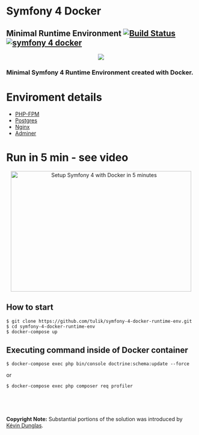 # Symfony 4 Docker
## Minimal Runtime Environment [![Build Status](https://travis-ci.org/tulik/symfony-4-docker-runtime-env.svg?branch=master)](https://travis-ci.org/tulik/symfony-4-docker-runtime-env)  [![symfony 4 docker](https://img.shields.io/badge/dev-symfony%204-F7CA18.svg?style=flat)](https://github.com/tulik/symfony-4-docker-runtime-env)



<p align="center">
  <img src="https://raw.githubusercontent.com/tulik/tulik.github.io/source/img/2018-02-10/sf4_docker_minimal_runtime_env.png">
</p>


### Minimal Symfony 4 Runtime Environment created with Docker.

# Enviroment details
* [PHP-FPM](https://php-fpm.org/)
* [Postgres](https://www.postgresql.org/)
* [Nginx](https://nginx.org/en/)
* [Adminer](https://www.adminer.org/)

# Run in 5 min - see video

<p align="center">
	<a href="http://www.youtube.com/watch?feature=player_embedded&v=vu7ygQ0b8NI
	" target="_blank"><img src="http://img.youtube.com/vi/vu7ygQ0b8NI/0.jpg" 
	alt="Setup Symfony 4 with Docker in 5 minutes" width="480" height="320" border="0" /></a>
</p>

## How to start

```
$ git clone https://github.com/tulik/symfony-4-docker-runtime-env.git
$ cd symfony-4-docker-runtime-env
$ docker-compose up
```

## Executing command inside of Docker container

```
$ docker-compose exec php bin/console doctrine:schema:update --force
```

or

```
$ docker-compose exec php composer req profiler

```

## &nbsp;

**Copyright Note:** Substantial portions of the solution was introduced by [Kévin Dunglas](https://github.com/dunglas).
